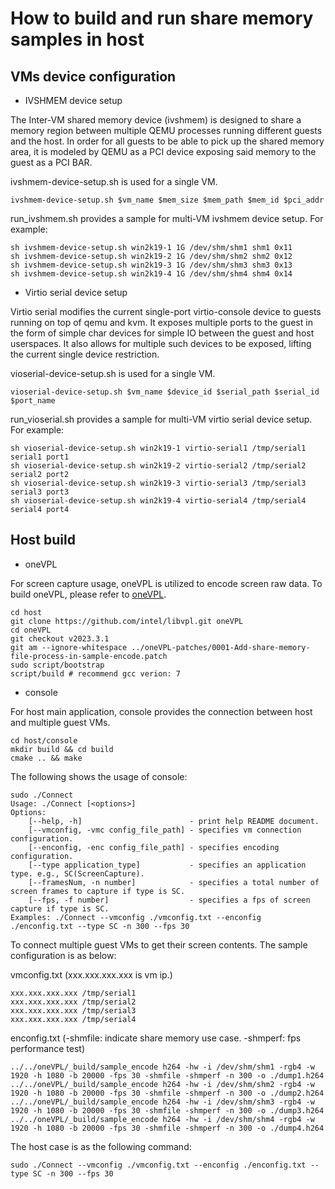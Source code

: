 # How to build and run share memory samples in host

## VMs device configuration

- IVSHMEM device setup

The Inter-VM shared memory device (ivshmem) is designed to share a memory region between multiple QEMU processes running different guests and the host.  In order for all guests to be able to pick up the shared memory area, it is modeled by QEMU as a PCI device exposing said memory to the guest as a PCI BAR.

ivshmem-device-setup.sh is used for a single VM.
```
ivshmem-device-setup.sh $vm_name $mem_size $mem_path $mem_id $pci_addr
```
run_ivshmem.sh provides a sample for multi-VM ivshmem device setup. For example:
```
sh ivshmem-device-setup.sh win2k19-1 1G /dev/shm/shm1 shm1 0x11
sh ivshmem-device-setup.sh win2k19-2 1G /dev/shm/shm2 shm2 0x12
sh ivshmem-device-setup.sh win2k19-3 1G /dev/shm/shm3 shm3 0x13
sh ivshmem-device-setup.sh win2k19-4 1G /dev/shm/shm4 shm4 0x14
```

- Virtio serial device setup

Virtio serial modifies the current single-port virtio-console device to guests running on top of qemu and kvm. It exposes multiple ports to the guest in the form of simple char devices for simple IO between the guest and host userspaces. It also allows for multiple such devices to be exposed, lifting the current single device restriction.

vioserial-device-setup.sh is used for a single VM.
```
vioserial-device-setup.sh $vm_name $device_id $serial_path $serial_id $port_name
```
run_vioserial.sh provides a sample for multi-VM virtio serial device setup. For example:
```
sh vioserial-device-setup.sh win2k19-1 virtio-serial1 /tmp/serial1 serial1 port1
sh vioserial-device-setup.sh win2k19-2 virtio-serial2 /tmp/serial2 serial2 port2
sh vioserial-device-setup.sh win2k19-3 virtio-serial3 /tmp/serial3 serial3 port3
sh vioserial-device-setup.sh win2k19-4 virtio-serial4 /tmp/serial4 serial4 port4
```

## Host build

- oneVPL

For screen capture usage, oneVPL is utilized to encode screen raw data. To build oneVPL, please refer to [oneVPL](https://github.com/intel/libvpl/).
```
cd host
git clone https://github.com/intel/libvpl.git oneVPL
cd oneVPL
git checkout v2023.3.1
git am --ignore-whitespace ../oneVPL-patches/0001-Add-share-memory-file-process-in-sample-encode.patch
sudo script/bootstrap
script/build # recommend gcc verion: 7
```

- console

For host main application, console provides the connection between host and multiple guest VMs.
```
cd host/console
mkdir build && cd build
cmake .. && make
```
The following shows the usage of console:
```
sudo ./Connect
Usage: ./Connect [<options>]
Options:
    [--help, -h]                        - print help README document.
    [--vmconfig, -vmc config_file_path] - specifies vm connection configuration.
    [--enconfig, -enc config_file_path] - specifies encoding configuration.
    [--type application_type]           - specifies an application type. e.g., SC(ScreenCapture).
    [--framesNum, -n number]            - specifies a total number of screen frames to capture if type is SC.
    [--fps, -f number]                  - specifies a fps of screen capture if type is SC.
Examples: ./Connect --vmconfig ./vmconfig.txt --enconfig ./enconfig.txt --type SC -n 300 --fps 30
```

To connect multiple guest VMs to get their screen contents. The sample configuration is as below:

vmconfig.txt (xxx.xxx.xxx.xxx is vm ip.)
```
xxx.xxx.xxx.xxx /tmp/serial1
xxx.xxx.xxx.xxx /tmp/serial2
xxx.xxx.xxx.xxx /tmp/serial3
xxx.xxx.xxx.xxx /tmp/serial4
```

enconfig.txt (-shmfile: indicate share memory use case. -shmperf: fps performance test)
```
../../oneVPL/_build/sample_encode h264 -hw -i /dev/shm/shm1 -rgb4 -w 1920 -h 1080 -b 20000 -fps 30 -shmfile -shmperf -n 300 -o ./dump1.h264
../../oneVPL/_build/sample_encode h264 -hw -i /dev/shm/shm2 -rgb4 -w 1920 -h 1080 -b 20000 -fps 30 -shmfile -shmperf -n 300 -o ./dump2.h264
../../oneVPL/_build/sample_encode h264 -hw -i /dev/shm/shm3 -rgb4 -w 1920 -h 1080 -b 20000 -fps 30 -shmfile -shmperf -n 300 -o ./dump3.h264
../../oneVPL/_build/sample_encode h264 -hw -i /dev/shm/shm4 -rgb4 -w 1920 -h 1080 -b 20000 -fps 30 -shmfile -shmperf -n 300 -o ./dump4.h264
```

The host case is as the following command:
```
sudo ./Connect --vmconfig ./vmconfig.txt --enconfig ./enconfig.txt --type SC -n 300 --fps 30
```